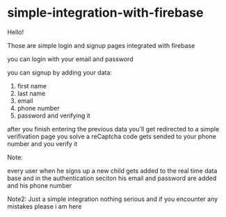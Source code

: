 # simple-integration-with-firebase

Hello!

Those are simple login and signup pages integrated with firebase 

you can login with your email and password 

you can signup by adding your data:
1. first name
2. last name
3. email
4. phone number
5. password and verifying it


after you finish entering the previous data you'll get redirected to a simple verifivation page you solve a reCaptcha code gets sended to your phone number and you verify it



Note:

every user when he signs up a new child gets added to the real time data base and in the authentication seciton his email and password are added
and his phone number

Note2:
Just a simple integration nothing serious and if you encounter any mistakes please i am here
